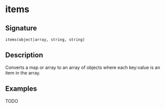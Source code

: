 # items

## Signature

`items(object|array, string, string)`

## Description

Converts a map or array to an array of objects where each key:value is an item in the array.

## Examples

TODO
